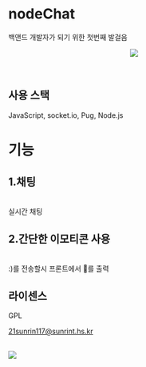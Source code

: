 # nodeChat
<p align="justify">
  백앤드 개발자가 되기 위한 첫번째 발걸음
</p>

<p align="center">

<img src="https://github.com/user-attachments/assets/ce20da24-cd64-416c-82af-cf0301234b7e">

</p>
<br>

## 사용 스택

JavaScript, socket.io, Pug, Node.js
<br>

# 기능
## 1.채팅
&nbsp; <br>
실시간 채팅

## 2.간단한 이모티콘 사용
<br>
:)를 전송할시 프론트에서 🙂를 출력

## 라이센스
GPL
<br>

21sunrin117@sunrint.hs.kr

<br>

<img src="https://github.com/user-attachments/assets/9de212a2-fd8c-4df5-8478-fe561cae8924">
